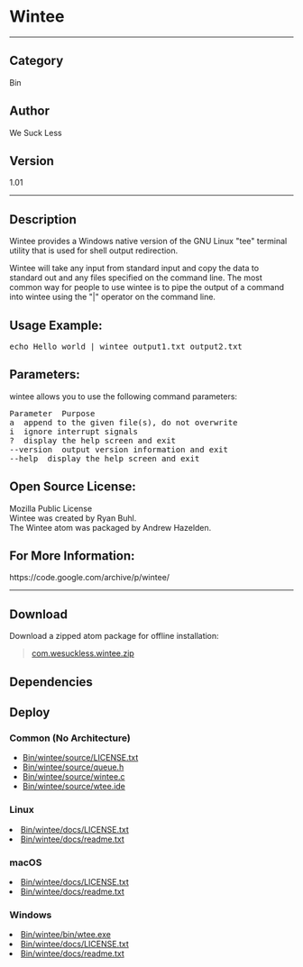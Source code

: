 # Wintee
___

## Category
Bin

## Author
We Suck Less

## Version
1.01

___

## Description
<p>Wintee provides a Windows native version of the GNU Linux "tee" terminal utility that is used for shell output redirection.</p>

<p>Wintee will take any input from standard input and copy the data to standard out and any files specified on the command line. The most common way for people to use wintee is to pipe the output of a command into wintee using the "|" operator on the command line.</p>

<h2>Usage Example:</h2>

<pre>echo Hello world | wintee output1.txt output2.txt</pre>

<h2>Parameters:</h2>

<p>wintee allows you to use the following command parameters:</p>

<pre>Parameter  Purpose
a  append to the given file(s), do not overwrite
i  ignore interrupt signals
?  display the help screen and exit
--version  output version information and exit
--help  display the help screen and exit</pre>

<h2>Open Source License:</h2>
<p>Mozilla Public License<br>
Wintee was created by Ryan Buhl.<br>
The Wintee atom was packaged by Andrew Hazelden.</p>

<h2>For More Information:</h2>
<p>https://code.google.com/archive/p/wintee/</p>


___

## Download

Download a zipped atom package for offline installation:
> [com.wesuckless.wintee.zip](https://gitlab.com/WeSuckLess/Reactor/-/archive/master/Reactor-master.zip?path=Atoms/com.wesuckless.wintee)  

## Dependencies

## Deploy

### Common (No Architecture)

<ul>
<li><a href="https://gitlab.com/WeSuckLess/Reactor/-/blob/master/Atoms/com.wesuckless.wintee/Bin/wintee/source/LICENSE.txt?ref_type=heads">Bin/wintee/source/LICENSE.txt</a></li>
<li><a href="https://gitlab.com/WeSuckLess/Reactor/-/blob/master/Atoms/com.wesuckless.wintee/Bin/wintee/source/queue.h?ref_type=heads">Bin/wintee/source/queue.h</a></li>
<li><a href="https://gitlab.com/WeSuckLess/Reactor/-/blob/master/Atoms/com.wesuckless.wintee/Bin/wintee/source/wintee.c?ref_type=heads">Bin/wintee/source/wintee.c</a></li>
<li><a href="https://gitlab.com/WeSuckLess/Reactor/-/blob/master/Atoms/com.wesuckless.wintee/Bin/wintee/source/wtee.ide?ref_type=heads">Bin/wintee/source/wtee.ide</a></li>
</ul>

### Linux

<li><a href="https://gitlab.com/WeSuckLess/Reactor/-/blob/master/Atoms/com.wesuckless.wintee/Linux/Bin/wintee/docs/LICENSE.txt?ref_type=heads">Bin/wintee/docs/LICENSE.txt</a></li>
<li><a href="https://gitlab.com/WeSuckLess/Reactor/-/blob/master/Atoms/com.wesuckless.wintee/Linux/Bin/wintee/docs/readme.txt?ref_type=heads">Bin/wintee/docs/readme.txt</a></li>

### macOS

<li><a href="https://gitlab.com/WeSuckLess/Reactor/-/blob/master/Atoms/com.wesuckless.wintee/Mac/Bin/wintee/docs/LICENSE.txt?ref_type=heads">Bin/wintee/docs/LICENSE.txt</a></li>
<li><a href="https://gitlab.com/WeSuckLess/Reactor/-/blob/master/Atoms/com.wesuckless.wintee/Mac/Bin/wintee/docs/readme.txt?ref_type=heads">Bin/wintee/docs/readme.txt</a></li>

### Windows

<li><a href="https://gitlab.com/WeSuckLess/Reactor/-/blob/master/Atoms/com.wesuckless.wintee/Windows/Bin/wintee/bin/wtee.exe?ref_type=heads">Bin/wintee/bin/wtee.exe</a></li>
<li><a href="https://gitlab.com/WeSuckLess/Reactor/-/blob/master/Atoms/com.wesuckless.wintee/Windows/Bin/wintee/docs/LICENSE.txt?ref_type=heads">Bin/wintee/docs/LICENSE.txt</a></li>
<li><a href="https://gitlab.com/WeSuckLess/Reactor/-/blob/master/Atoms/com.wesuckless.wintee/Windows/Bin/wintee/docs/readme.txt?ref_type=heads">Bin/wintee/docs/readme.txt</a></li>
